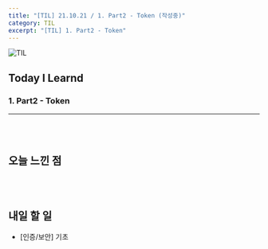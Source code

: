 ```yaml
---
title: "[TIL] 21.10.21 / 1. Part2 - Token (작성중)"
category: TIL
excerpt: "[TIL] 1. Part2 - Token"
---
```


![TIL](https://user-images.githubusercontent.com/83164003/127775612-7464075f-89e7-478e-82ee-dc1c2710a125.jpeg)
## Today I Learnd
### 1. Part2 - Token
---



<br>
<br>

## 오늘 느낀 점
	

<br>
<br>

## 내일 할 일
- [인증/보안] 기초
